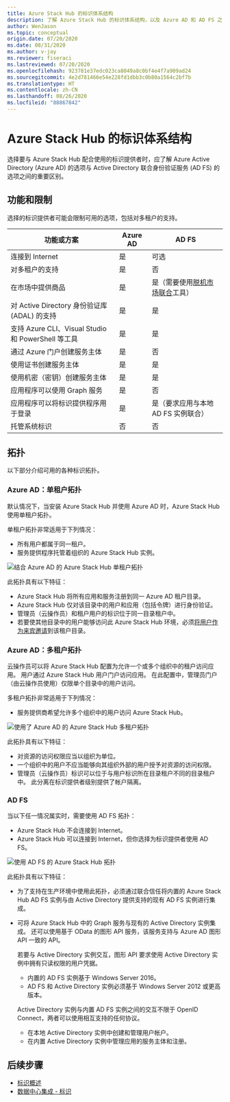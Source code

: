 ```yaml
---
title: Azure Stack Hub 的标识体系结构
description: 了解 Azure Stack Hub 的标识体系结构，以及 Azure AD 和 AD FS 之间的差异。
author: WenJason
ms.topic: conceptual
origin.date: 07/20/2020
ms.date: 08/31/2020
ms.author: v-jay
ms.reviewer: fiseraci
ms.lastreviewed: 07/20/2020
ms.openlocfilehash: 923781e37edc023ca8049a8c0bf4e4f7a909ad24
ms.sourcegitcommit: 4e2d781466e54e228fd1dbb3c0b80a1564c2bf7b
ms.translationtype: HT
ms.contentlocale: zh-CN
ms.lasthandoff: 08/26/2020
ms.locfileid: "88867842"
---
```

# <a name="identity-architecture-for-azure-stack-hub"></a>Azure Stack Hub 的标识体系结构

选择要与 Azure Stack Hub 配合使用的标识提供者时，应了解 Azure Active Directory (Azure AD) 的选项与 Active Directory 联合身份验证服务 (AD FS) 的选项之间的重要区别。

## <a name="capabilities-and-limitations"></a>功能和限制

选择的标识提供者可能会限制可用的选项，包括对多租户的支持。

|功能或方案        |Azure AD  |AD FS  |
|------------------------------|----------|-------|
|连接到 Internet     |是       |可选|
|对多租户的支持     |是       |否      |
|在市场中提供商品 |是       |是（需要使用[脱机市场联合](azure-stack-download-azure-marketplace-item.md?pivots=state-disconnected)工具）|
|对 Active Directory 身份验证库 (ADAL) 的支持 |是 |是|
|支持 Azure CLI、Visual Studio 和 PowerShell 等工具  |是 |是|
|通过 Azure 门户创建服务主体     |是 |否|
|使用证书创建服务主体      |是 |是|
|使用机密（密钥）创建服务主体    |是 |是|
|应用程序可以使用 Graph 服务           |是 |否|
|应用程序可以将标识提供程序用于登录 |是 |是（要求应用与本地 AD FS 实例联合） |
| 托管系统标识 | 否 | 否 |

## <a name="topologies"></a>拓扑

以下部分介绍可用的各种标识拓扑。

### <a name="azure-ad-single-tenant-topology"></a>Azure AD：单租户拓扑

默认情况下，当安装 Azure Stack Hub 并使用 Azure AD 时，Azure Stack Hub 使用单租户拓扑。

单租户拓扑非常适用于下列情况：
- 所有用户都属于同一租户。
- 服务提供程序托管着组织的 Azure Stack Hub 实例。

![结合 Azure AD 的 Azure Stack Hub 单租户拓扑](media/azure-stack-identity-architecture/single-tenant.svg)

此拓扑具有以下特征：

- Azure Stack Hub 将所有应用和服务注册到同一 Azure AD 租户目录。
- Azure Stack Hub 仅对该目录中的用户和应用（包括令牌）进行身份验证。
- 管理员（云操作员）和租户用户的标识位于同一目录租户中。
- 若要使其他目录中的用户能够访问此 Azure Stack Hub 环境，必须[将用户作为来宾邀请](azure-stack-identity-overview.md#guest-users)到该租户目录。

### <a name="azure-ad-multi-tenant-topology"></a>Azure AD：多租户拓扑

云操作员可以将 Azure Stack Hub 配置为允许一个或多个组织中的租户访问应用。 用户通过 Azure Stack Hub 用户门户访问应用。 在此配置中，管理员门户（由云操作员使用）仅限单个目录中的用户访问。

多租户拓扑非常适用于下列情况：

- 服务提供商希望允许多个组织中的用户访问 Azure Stack Hub。

![使用了 Azure AD 的 Azure Stack Hub 多租户拓扑](media/azure-stack-identity-architecture/multi-tenant.svg)

此拓扑具有以下特征：

- 对资源的访问权限应当以组织为单位。
- 一个组织中的用户不应当能够向其组织外部的用户授予对资源的访问权限。
- 管理员（云操作员）标识可以位于与用户标识所在目录租户不同的目录租户中。 此分离在标识提供者级别提供了帐户隔离。
 
### <a name="ad-fs"></a>AD FS

当以下任一情况属实时，需要使用 AD FS 拓扑：

- Azure Stack Hub 不会连接到 Internet。
- Azure Stack Hub 可以连接到 Internet，但你选择为标识提供者使用 AD FS。
  
![使用 AD FS 的 Azure Stack Hub 拓扑](media/azure-stack-identity-architecture/adfs.svg)

此拓扑具有以下特征：

- 为了支持在生产环境中使用此拓扑，必须通过联合信任将内置的 Azure Stack Hub AD FS 实例与由 Active Directory 提供支持的现有 AD FS 实例进行集成。
- 可将 Azure Stack Hub 中的 Graph 服务与现有的 Active Directory 实例集成。 还可以使用基于 OData 的图形 API 服务，该服务支持与 Azure AD 图形 API 一致的 API。

  若要与 Active Directory 实例交互，图形 API 要求使用 Active Directory 实例中拥有只读权限的用户凭据。
  - 内置的 AD FS 实例基于 Windows Server 2016。
  - AD FS 和 Active Directory 实例必须基于 Windows Server 2012 或更高版本。
  
  Active Directory 实例与内置 AD FS 实例之间的交互不限于 OpenID Connect，两者可以使用相互支持的任何协议。
  - 在本地 Active Directory 实例中创建和管理用户帐户。
  - 在内置 Active Directory 实例中管理应用的服务主体和注册。

## <a name="next-steps"></a>后续步骤

- [标识概述](azure-stack-identity-overview.md)
- [数据中心集成 - 标识](azure-stack-integrate-identity.md)
